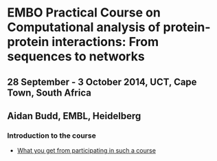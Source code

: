 # EMBO Practical Course on Computational analysis of protein-protein interactions: From sequences to networks
## 28 September - 3 October 2014, UCT, Cape Town, South Africa
## Aidan Budd, EMBL, Heidelberg

### Introduction to the course

- [What you get from participating in such a course](./presentations/whatWeGetFromACourseCapeTown2014.pdf)